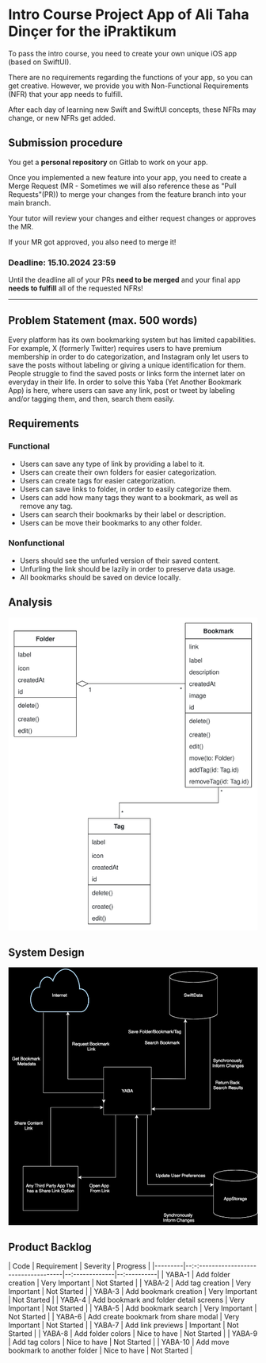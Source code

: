 # Intro Course Project App of Ali Taha Dinçer for the iPraktikum

To pass the intro course, you need to create your own unique iOS app (based on SwiftUI).

There are no requirements regarding the functions of your app, so you can get creative.
However, we provide you with Non-Functional Requirements (NFR) that your app needs to fulfill.

After each day of learning new Swift and SwiftUI concepts, these NFRs may change, or new NFRs get added.

## Submission procedure

You get a **personal repository** on Gitlab to work on your app.

Once you implemented a new feature into your app, you need to create a Merge Request (MR - Sometimes we will also reference these as "Pull Requests"(PR)) to merge your changes from the feature branch into your main branch.

Your tutor will review your changes and either request changes or approves the MR.

If your MR got approved, you also need to merge it!

### Deadline: **15.10.2024 23:59**

Until the deadline all of your PRs **need to be merged** and your final app **needs to fulfill** all of the requested NFRs!

---

## Problem Statement (max. 500 words)

Every platform has its own bookmarking system but has limited capabilities. For example, X (formerly Twitter) requires users to have premium membership in order to do categorization, and Instagram only let users to save the posts without labeling or giving a unique identification for them. People struggle to find the saved posts or links  form the internet later on everyday in their life. In order to solve this Yaba (Yet Another Bookmark App) is here, where users can save any link, post or tweet by labeling and/or tagging them, and then, search them easily.

## Requirements

### Functional

- Users can save any type of link by providing a label to it.
- Users can create their own folders for easier categorization.
- Users can create tags for easier categorization.
- Users can save links to folder, in order to easily categorize them.
- Users can add how many tags they want to a bookmark, as well as remove any tag.
- Users can search their bookmarks by their label or description.
- Users can be move their bookmarks to any other folder.

### Nonfunctional

- Users should see the unfurled version of their saved content. 
- Unfurling the link should be lazily in order to preserve data usage.
- All bookmarks should be saved on device locally.

## Analysis

![Analysis Design](./assets/analysis_diagram.svg) 

## System Design

![System Design](./assets/system_design.svg) 

## Product Backlog

| Code    | Requirement                            | Severity       | Progress    |
|---------|--:-:-----------------------------------|--:-------------|--:----------|
| YABA-1  | Add folder creation                    | Very Important | Not Started |
| YABA-2  | Add tag creation                       | Very Important | Not Started |
| YABA-3  | Add bookmark creation                  | Very Important | Not Started |
| YABA-4  | Add bookmark and folder detail screens | Very Important | Not Started |
| YABA-5  | Add bookmark search                    | Very Important | Not Started |
| YABA-6  | Add create bookmark from share modal   | Very Important | Not Started |
| YABA-7  | Add link previews                      | Important      | Not Started |
| YABA-8  | Add folder colors                      | Nice to have   | Not Started |
| YABA-9  | Add tag colors                         | Nice to have   | Not Started |
| YABA-10 | Add move bookmark to another folder    | Nice to have   | Not Started |
